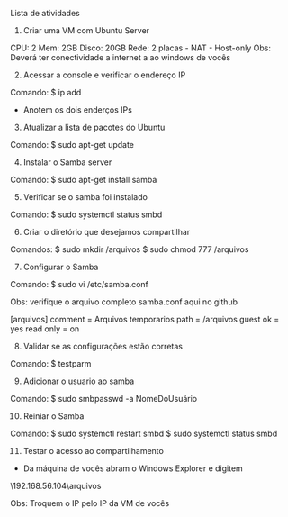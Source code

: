 Lista de atividades

1) Criar uma VM com Ubuntu Server

CPU: 2
Mem: 2GB
Disco: 20GB
Rede: 2 placas 
       - NAT 
       - Host-only
Obs: Deverá ter conectividade a internet a ao windows de vocês

2) Acessar a console e verificar o endereço IP

Comando:
$ ip add

- Anotem os dois enderços IPs

3) Atualizar a lista de pacotes do Ubuntu

Comando:
$ sudo apt-get update

4) Instalar o Samba server

Comando:
$ sudo apt-get install samba

5) Verificar se o samba foi instalado

Comando:
$ sudo systemctl status smbd

6) Criar o diretório que desejamos compartilhar

Comandos:
$ sudo mkdir /arquivos
$ sudo chmod 777 /arquivos

7) Configurar o Samba

Comando:
$ sudo vi /etc/samba.conf

Obs: verifique o arquivo completo samba.conf aqui no github

[arquivos]
     comment = Arquivos temporarios
     path = /arquivos
     guest ok = yes
     read only = on

8) Validar se as configurações estão corretas

Comando: 
$ testparm

9) Adicionar o usuario ao samba

Comando:
$ sudo smbpasswd -a NomeDoUsuário


10) Reiniar o Samba

Comando:
$ sudo systemctl restart smbd
$ sudo systemctl status smbd

11) Testar o acesso ao compartilhamento

- Da máquina de vocês abram o Windows Explorer e digitem

\\192.168.56.104\arquivos   

Obs: Troquem o IP pelo IP da VM de vocês


